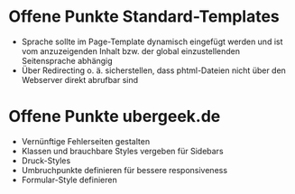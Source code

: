 # Offene Punkte Standard-Templates

- Sprache sollte im Page-Template dynamisch eingefügt werden und ist vom
anzuzeigenden Inhalt bzw. der global einzustellenden Seitensprache abhängig
- Über Redirecting o. ä. sicherstellen, dass phtml-Dateien nicht über den
Webserver direkt abrufbar sind

# Offene Punkte ubergeek.de

- Vernünftige Fehlerseiten gestalten
- Klassen und brauchbare Styles vergeben für Sidebars
- Druck-Styles
- Umbruchpunkte definieren für bessere responsiveness
- Formular-Style definieren

